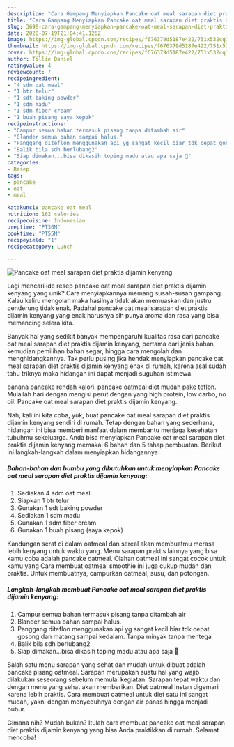 ```yaml
---
description: "Cara Gampang Menyiapkan Pancake oat meal sarapan diet praktis dijamin kenyang yang Bikin Ngiler"
title: "Cara Gampang Menyiapkan Pancake oat meal sarapan diet praktis dijamin kenyang yang Bikin Ngiler"
slug: 3698-cara-gampang-menyiapkan-pancake-oat-meal-sarapan-diet-praktis-dijamin-kenyang-yang-bikin-ngiler
date: 2020-07-19T21:04:41.126Z
image: https://img-global.cpcdn.com/recipes/f676379d5187e422/751x532cq70/pancake-oat-meal-sarapan-diet-praktis-dijamin-kenyang-foto-resep-utama.jpg
thumbnail: https://img-global.cpcdn.com/recipes/f676379d5187e422/751x532cq70/pancake-oat-meal-sarapan-diet-praktis-dijamin-kenyang-foto-resep-utama.jpg
cover: https://img-global.cpcdn.com/recipes/f676379d5187e422/751x532cq70/pancake-oat-meal-sarapan-diet-praktis-dijamin-kenyang-foto-resep-utama.jpg
author: Tillie Daniel
ratingvalue: 4
reviewcount: 7
recipeingredient:
- "4 sdm oat meal"
- "1 btr telur"
- "1 sdt baking powder"
- "1 sdm madu"
- "1 sdm fiber cream"
- "1 buah pisang saya kepok"
recipeinstructions:
- "Campur semua bahan termasuk pisang tanpa ditambah air"
- "Blander semua bahan sampai halus."
- "Panggang diteflon menggunakan api yg sangat kecil biar tdk cepat gosong dan matang sampai kedalam. Tanpa minyak tanpa mentega"
- "Balik bila sdh berlubang2"
- "Siap dimakan...bisa dikasih toping madu atau apa saja 🤤"
categories:
- Resep
tags:
- pancake
- oat
- meal

katakunci: pancake oat meal 
nutrition: 162 calories
recipecuisine: Indonesian
preptime: "PT30M"
cooktime: "PT55M"
recipeyield: "1"
recipecategory: Lunch

---
```



![Pancake oat meal sarapan diet praktis dijamin kenyang](https://img-global.cpcdn.com/recipes/f676379d5187e422/751x532cq70/pancake-oat-meal-sarapan-diet-praktis-dijamin-kenyang-foto-resep-utama.jpg)

Lagi mencari ide resep pancake oat meal sarapan diet praktis dijamin kenyang yang unik? Cara menyiapkannya memang susah-susah gampang. Kalau keliru mengolah maka hasilnya tidak akan memuaskan dan justru cenderung tidak enak. Padahal pancake oat meal sarapan diet praktis dijamin kenyang yang enak harusnya sih punya aroma dan rasa yang bisa memancing selera kita.

Banyak hal yang sedikit banyak mempengaruhi kualitas rasa dari pancake oat meal sarapan diet praktis dijamin kenyang, pertama dari jenis bahan, kemudian pemilihan bahan segar, hingga cara mengolah dan menghidangkannya. Tak perlu pusing jika hendak menyiapkan pancake oat meal sarapan diet praktis dijamin kenyang enak di rumah, karena asal sudah tahu triknya maka hidangan ini dapat menjadi suguhan istimewa.

banana pancake rendah kalori. pancake oatmeal diet mudah pake teflon. Mulailah hari dengan mengisi perut dengan yang high protein, low carbo, no oil. Pancake oat meal sarapan diet praktis dijamin kenyang.


Nah, kali ini kita coba, yuk, buat pancake oat meal sarapan diet praktis dijamin kenyang sendiri di rumah. Tetap dengan bahan yang sederhana, hidangan ini bisa memberi manfaat dalam membantu menjaga kesehatan tubuhmu sekeluarga. Anda bisa menyiapkan Pancake oat meal sarapan diet praktis dijamin kenyang memakai 6 bahan dan 5 tahap pembuatan. Berikut ini langkah-langkah dalam menyiapkan hidangannya.

<!--inarticleads1-->

##### Bahan-bahan dan bumbu yang dibutuhkan untuk menyiapkan Pancake oat meal sarapan diet praktis dijamin kenyang:

1. Sediakan 4 sdm oat meal
1. Siapkan 1 btr telur
1. Gunakan 1 sdt baking powder
1. Sediakan 1 sdm madu
1. Gunakan 1 sdm fiber cream
1. Gunakan 1 buah pisang (saya kepok)


Kandungan serat di dalam oatmeal dan sereal akan membuatmu merasa lebih kenyang untuk waktu yang. Menu sarapan praktis lainnya yang bisa kamu coba adalah pancake oatmeal. Olahan oatmeal ini sangat cocok untuk kamu yang Cara membuat oatmeal smoothie ini juga cukup mudah dan praktis. Untuk membuatnya, campurkan oatmeal, susu, dan potongan. 

<!--inarticleads2-->

##### Langkah-langkah membuat Pancake oat meal sarapan diet praktis dijamin kenyang:

1. Campur semua bahan termasuk pisang tanpa ditambah air
1. Blander semua bahan sampai halus.
1. Panggang diteflon menggunakan api yg sangat kecil biar tdk cepat gosong dan matang sampai kedalam. Tanpa minyak tanpa mentega
1. Balik bila sdh berlubang2
1. Siap dimakan...bisa dikasih toping madu atau apa saja 🤤


Salah satu menu sarapan yang sehat dan mudah untuk dibuat adalah pancake pisang oatmeal. Sarapan merupakan suatu hal yang wajib dilakukan seseorang sebelum memulai kegiatan. Sarapan tepat waktu dan dengan menu yang sehat akan memberikan. Diet oatmeal instan digemari karena lebih praktis. Cara membuat oatmeal untuk diet satu ini sangat mudah, yakni dengan menyeduhnya dengan air panas hingga menjadi bubur. 

Gimana nih? Mudah bukan? Itulah cara membuat pancake oat meal sarapan diet praktis dijamin kenyang yang bisa Anda praktikkan di rumah. Selamat mencoba!
